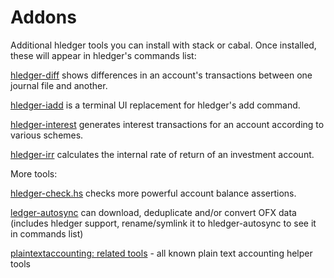 # Addons

Additional hledger tools you can install with stack or cabal. Once installed, these will appear in hledger's commands list:

[hledger-diff](http://hackage.haskell.org/package/hledger-diff)
shows differences in an account's transactions between one journal file and another.

[hledger-iadd](http://hackage.haskell.org/package/hledger-iadd)
is a terminal UI replacement for hledger's add command. 

[hledger-interest](http://hackage.haskell.org/package/hledger-interest)
generates interest transactions for an account according to various schemes. 

[hledger-irr](http://hackage.haskell.org/package/hledger-irr)
calculates the internal rate of return of an investment account.

More tools:

[hledger-check.hs](https://github.com/simonmichael/hledger/blob/master/bin/hledger-check.hs)
checks more powerful account balance assertions.

[ledger-autosync](https://pypi.python.org/pypi/ledger-autosync)
can download, deduplicate and/or convert OFX data (includes hledger support, 
rename/symlink it to hledger-autosync to see it in commands list)

[plaintextaccounting: related tools](http://plaintextaccounting.org/#related-tools) - all known plain text accounting helper tools


